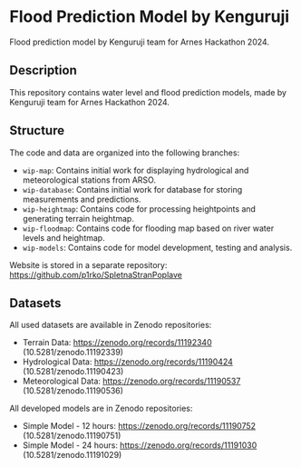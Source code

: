 # Flood Prediction Model by Kenguruji

Flood prediction model by Kenguruji team for Arnes Hackathon 2024.

## Description

This repository contains water level and flood prediction models, made by Kenguruji team for Arnes Hackathon 2024.

## Structure

The code and data are organized into the following branches:

* `wip-map`: Contains initial work for displaying hydrological and meteorological stations from ARSO.
* `wip-database`: Contains initial work for database for storing measurements and predictions.
* `wip-heightmap`: Contains code for processing heightpoints and generating terrain heightmap.
* `wip-floodmap`: Contains code for flooding map based on river water levels and heightmap.
* `wip-models`: Contains code for model development, testing and analysis.

Website is stored in a separate repository: https://github.com/p1rko/SpletnaStranPoplave

## Datasets

All used datasets are available in Zenodo repositories:

* Terrain Data: https://zenodo.org/records/11192340 (10.5281/zenodo.11192339)
* Hydrological Data: https://zenodo.org/records/11190424 (10.5281/zenodo.11190423)
* Meteorological Data: https://zenodo.org/records/11190537 (10.5281/zenodo.11190536)

All developed models are in Zenodo repositories:

* Simple Model - 12 hours: https://zenodo.org/records/11190752 (10.5281/zenodo.11190751)
* Simple Model - 24 hours: https://zenodo.org/records/11191030 (10.5281/zenodo.11191029)
